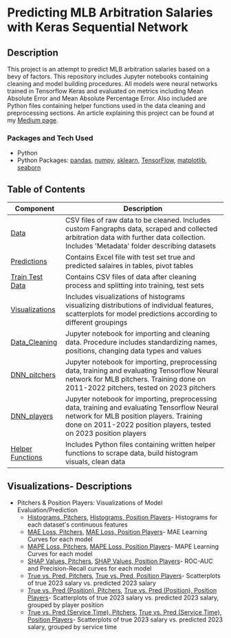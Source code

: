 # Predicting MLB Arbitration Salaries with Keras Sequential Network


## Description
This project is an attempt to predict MLB arbitration salaries based on a bevy of factors. This repository includes Jupyter notebooks containing cleaning and model building procedures. All models were neural networks trained in Tensorflow Keras and evaluated on metrics including Mean Absolute Error and Mean Absolute Percentage Error. Also included are Python files containing helper functions used in the data cleaning and preprocessing sections. An article explaining this project can be found at my [Medium page](https://medium.com/@joshsalce).

### Packages and Tech Used
- Python
- Python Packages: [pandas](https://pandas.pydata.org/docs/), [numpy](https://numpy.org/doc/), [sklearn](https://scikit-learn.org/stable/index.html), [TensorFlow](https://tensorflow.org/), [matplotlib](https://matplotlib.org/), [seaborn](https://seaborn.pydata.org/)

## Table of Contents

| Component | Description |
|-------|---------------------------------------------------------------------------------------------------------------------------------------------------|
| [Data](https://github.com/joshsalce/arbitration_tensorflow/tree/main/Data)| CSV files of raw data to be cleaned. Includes custom Fangraphs data, scraped and collected arbitration data with further data collection. Includes 'Metadata' folder describing datasets | 
| [Predictions](https://github.com/joshsalce/arbitration_tensorflow/tree/main/Predictions) | Contains Excel file with test set true and predicted salaires in tables, pivot tables |
| [Train Test Data](https://github.com/joshsalce/arbitration_tensorflow/tree/main/Train%20Test%20Data) | Contains CSV files of data after cleaning process and splitting into training, test sets |
| [Visualizations](https://github.com/joshsalce/arbitration_tensorflow/tree/main/Visualizations) | Includes visualizations of histograms visualizing distributions of individual features, scatterplots for model predictions according to different groupings |
| [Data_Cleaning](https://github.com/joshsalce/arbitration_tensorflow/blob/main/Data_Cleaning.ipynb) | Jupyter notebook for importing and cleaning data. Procedure includes standardizing names, positions, changing data types and values |
| [DNN_pitchers](https://github.com/joshsalce/arbitration_tensorflow/blob/main/DNN_pitchers.ipynb) | Jupyter notebook for importing, preprocessing data, training and evaluating Tensorflow Neural network for MLB pitchers. Training done on 2011-2022 pitchers, tested on 2023 pitchers |
| [DNN_players](https://github.com/joshsalce/arbitration_tensorflow/blob/main/DNN_players.ipynb) | Jupyter notebook for importing, preprocessing data, training and evaluating Tensorflow Neural network for MLB position players. Training done on 2011-2022 position players, tested on 2023 position players |
| [Helper Functions](https://github.com/joshsalce/arbitration_tensorflow/tree/main/Helper%20Functions) | Includes Python files containing written helper functions to scrape data, build histogram visuals, clean data |

## Visualizations- Descriptions
- Pitchers & Position Players: Visualizations of Model Evaluation/Prediction
  - [Histograms, Pitchers](https://github.com/joshsalce/arbitration_tensorflow/blob/main/Visualizations/Pitchers/histograms.png), [Histograms, Position Players](https://github.com/joshsalce/arbitration_tensorflow/blob/main/Visualizations/Position%20Players/histgrams.png)- Histograms for each dataset's continuous features
  - [MAE Loss, Pitchers](https://github.com/joshsalce/arbitration_tensorflow/blob/main/Visualizations/Pitchers/mae_curve.png), [MAE Loss, Position Players](https://github.com/joshsalce/arbitration_tensorflow/blob/main/Visualizations/Position%20Players/mae_curve.png)- MAE Learning Curves for each model
  - [MAPE Loss, Pitchers](https://github.com/joshsalce/arbitration_tensorflow/blob/main/Visualizations/Pitchers/mape_curve.png), [MAPE Loss, Position Players](https://github.com/joshsalce/arbitration_tensorflow/blob/main/Visualizations/Position%20Players/mape_curve.png)- MAPE Learning Curves for each model
  - [SHAP Values, Pitchers](https://github.com/joshsalce/arbitration_tensorflow/blob/main/Visualizations/Pitchers/shap_values.png), [SHAP Values, Position Players](https://github.com/joshsalce/arbitration_tensorflow/blob/main/Visualizations/Position%20Players/shap_values.png)- ROC-AUC and Precision-Recall curves for each model
  - [True vs. Pred, Pitchers](https://github.com/joshsalce/arbitration_tensorflow/blob/main/Visualizations/Pitchers/true_vs_pred.png), [True vs. Pred, Position Players](https://github.com/joshsalce/arbitration_tensorflow/blob/main/Visualizations/Position%20Players/true_vs_pred.png)- Scatterplots of true 2023 salary vs. predicted 2023 salary
  - [True vs. Pred (Position), Pitchers](https://github.com/joshsalce/arbitration_tensorflow/blob/main/Visualizations/Pitchers/true_vs_pred_position.png), [True vs. Pred (Position), Position Players](https://github.com/joshsalce/arbitration_tensorflow/blob/main/Visualizations/Position%20Players/true_vs_pred_position.png)- Scatterplots of true 2023 salary vs. predicted 2023 salary, grouped by player position
  -  [True vs. Pred (Service Time), Pitchers](https://github.com/joshsalce/arbitration_tensorflow/blob/main/Visualizations/Pitchers/true_vs_pred_time.png), [True vs. Pred (Service Time), Position Players](https://github.com/joshsalce/arbitration_tensorflow/blob/main/Visualizations/Position%20Players/true_vs_pred_time.png)- Scatterplots of true 2023 salary vs. predicted 2023 salary, grouped by service time
